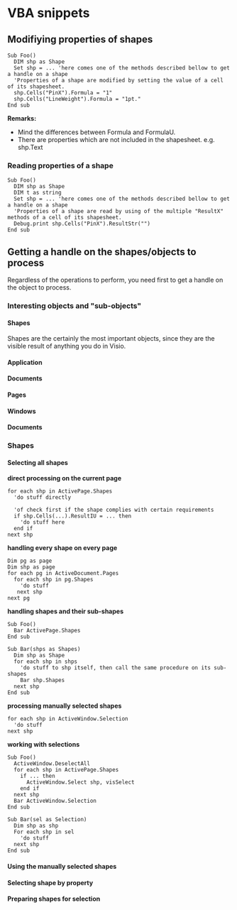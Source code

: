 # VBA snippets
## Modifiying properties of shapes
```VBA
Sub Foo()
  DIM shp as Shape
  Set shp = ... 'here comes one of the methods described bellow to get a handle on a shape
  'Properties of a shape are modified by setting the value of a cell of its shapesheet.
  shp.Cells("PinX").Formula = "1"
  shp.Cells("LineWeight").Formula = "1pt."
End sub
```
**Remarks:**
- Mind the differences between Formula and FormulaU.
- There are properties which are not included in the shapesheet. e.g. shp.Text
### Reading properties of a shape
```VBA
Sub Foo()
  DIM shp as Shape
  DIM t as string
  Set shp = ... 'here comes one of the methods described bellow to get a handle on a shape
  'Properties of a shape are read by using of the multiple "ResultX" methods of a cell of its shapesheet.
  Debug.print shp.Cells("PinX").ResultStr("")
End sub
```

## Getting a handle on the shapes/objects to process
Regardless of the operations to perform, you need first to get a handle on the object to process.

### Interesting objects and "sub-objects"
#### Shapes
Shapes are the certainly the most important objects, since they are the visible result of anything you do in Visio.
#### Application

#### Documents

#### Pages
#### Windows
#### Documents

### Shapes
#### Selecting all shapes
**direct processing on the current page**
```VBA
for each shp in ActivePage.Shapes
  'do stuff directly
  
  'of check first if the shape complies with certain requirements
  if shp.Cells(...).ResultIU = ... then
    'do stuff here
  end if
next shp
```
**handling every shape on every page**
```VBA
Dim pg as page
Dim shp as page
for each pg in ActiveDocument.Pages
  for each shp in pg.Shapes
    'do stuff
   next shp
next pg
```
**handling shapes and their sub-shapes**
```VBA
Sub Foo()
  Bar ActivePage.Shapes
End sub

Sub Bar(shps as Shapes)
  Dim shp as Shape
  for each shp in shps
    'do stuff to shp itself, then call the same procedure on its sub-shapes
    Bar shp.Shapes
  next shp
End sub
```
**processing manually selected shapes**
```VBA
for each shp in ActiveWindow.Selection
  'do stuff
next shp
```
**working with selections**
```VBA
Sub Foo()
  ActiveWindow.DeselectAll
  for each shp in ActivePage.Shapes
    if ... then
      ActiveWindow.Select shp, visSelect
    end if
  next shp
  Bar ActiveWindow.Selection
End sub

Sub Bar(sel as Selection)
  Dim shp as shp
  For each shp in sel
    'do stuff
  next shp
End sub
```
#### Using the manually selected shapes

#### Selecting shape by property

#### Preparing shapes for selection
